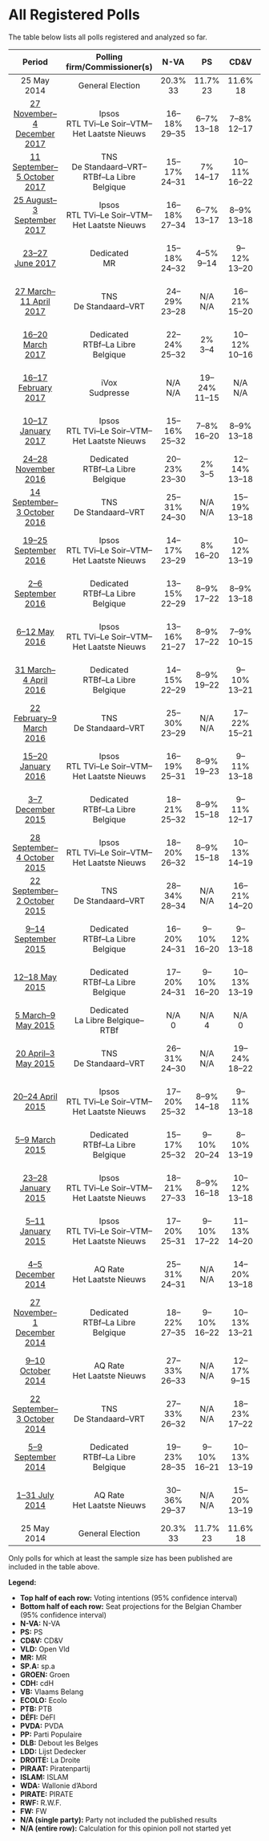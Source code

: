 # All Registered Polls

The table below lists all polls registered and analyzed so far.

| Period     | Polling firm/Commissioner(s) | N-VA | PS | CD&V | VLD | MR | SP.A | GROEN | CDH | VB | ECOLO | PTB | DÉFI | PVDA | PP | DLB | LDD | DROITE | PIRAAT | ISLAM | WDA | PIRATE | RWF | FW |
|:----------:|:----------------------------:|:--:|:--:|:--:|:--:|:--:|:--:|:--:|:--:|:--:|:--:|:--:|:--:|:--:|:--:|:--:|:--:|:--:|:--:|:--:|:--:|:--:|:--:|:--:|
| 25 May 2014 | General Election | 20.3% <br> 33 | 11.7% <br> 23 | 11.6% <br> 18 | 9.8% <br> 14 | 9.6% <br> 20 | 8.8% <br> 13 | 5.3% <br> 6 | 5.0% <br> 9 | 3.7% <br> 3 | 3.3% <br> 6 | 2.0% <br> 2 | 1.8% <br> 2 | 1.8% <br> 0 | 1.5% <br> 1 | 0.9% <br> 0 | 0.4% <br> 0 | 0.4% <br> 0 | 0.3% <br> 0 | 0.2% <br> 0 | 0.2% <br> 0 | 0.1% <br> 0 | 0.1% <br> 0 | 0.1% <br> 0 |
| [27 November–4 December 2017](2017-12-04-Ipsos.html) | Ipsos <br> RTL TVi–Le Soir–VTM–Het Laatste Nieuws | 16–18% <br> 29–35 | 6–7% <br> 13–18 | 7–8% <br> 12–17 | 6–7% <br> 9–13 | 7% <br> 15–20 | 5–6% <br> 8–13 | 7–9% <br> 10–16 | 2–3% <br> 3–6 | 5–6% <br> 8–12 | 4% <br> 7–10 | 5–6% <br> 10–13 | 2–3% <br> 3–7 | 3–4% <br> 0 | 1% <br> 0–2 | N/A <br> N/A | N/A <br> N/A | 0–1% <br> 0 | N/A <br> N/A | N/A <br> N/A | N/A <br> N/A | N/A <br> N/A | N/A <br> N/A | N/A <br> N/A |
| [11 September–5 October 2017](2017-10-05-TNS.html) | TNS <br> De Standaard–VRT–RTBf–La Libre Belgique | 15–17% <br> 24–31 | 7% <br> 14–17 | 10–11% <br> 16–22 | 8–9% <br> 12–17 | 7–8% <br> 14–18 | 5–6% <br> 8–12 | 7–9% <br> 11–15 | 2–3% <br> 4–6 | 3–4% <br> 2–7 | 6–7% <br> 12–16 | 4–5% <br> 8–11 | 2% <br> 2–6 | 2–4% <br> 0 | 0% <br> 0 | N/A <br> N/A | N/A <br> N/A | N/A <br> N/A | N/A <br> N/A | N/A <br> N/A | N/A <br> N/A | N/A <br> N/A | N/A <br> N/A | N/A <br> N/A |
| [25 August–3 September 2017](2017-09-03-Ipsos.html) | Ipsos <br> RTL TVi–Le Soir–VTM–Het Laatste Nieuws | 16–18% <br> 27–34 | 6–7% <br> 13–17 | 8–9% <br> 13–18 | 6–7% <br> 8–13 | 7% <br> 15–19 | 6–7% <br> 9–13 | 7–9% <br> 10–15 | 2–3% <br> 4–7 | 4% <br> 5–8 | 4% <br> 7–10 | 5–6% <br> 9–13 | 3% <br> 3–7 | 2–4% <br> 0 | 1% <br> 0–2 | N/A <br> N/A | N/A <br> N/A | 0% <br> 0 | N/A <br> N/A | 0% <br> 0 | N/A <br> N/A | N/A <br> N/A | N/A <br> N/A | N/A <br> N/A |
| [23–27 June 2017](2017-06-27-Dedicated.html) | Dedicated <br> MR | 15–18% <br> 24–32 | 4–5% <br> 9–14 | 9–12% <br> 13–20 | 6–9% <br> 9–15 | 7–8% <br> 15–21 | 4–7% <br> 6–11 | 6–9% <br> 9–15 | 3% <br> 4–8 | 6–8% <br> 8–13 | 3–4% <br> 5–10 | 7–8% <br> 14–20 | 2% <br> 2–4 | 3–5% <br> 0 | N/A <br> N/A | N/A <br> N/A | N/A <br> N/A | N/A <br> N/A | N/A <br> N/A | N/A <br> N/A | N/A <br> N/A | N/A <br> N/A | N/A <br> N/A | N/A <br> N/A |
| [27 March–11 April 2017](2017-04-11-TNS.html) | TNS <br> De Standaard–VRT | 24–29% <br> 23–28 | N/A <br> N/A | 16–21% <br> 15–20 | 12–17% <br> 11–15 | N/A <br> N/A | 11–15% <br> 9–14 | 13–17% <br> 12–16 | N/A <br> N/A | 6–10% <br> 5–8 | N/A <br> N/A | N/A <br> N/A | N/A <br> N/A | 3–6% <br> 0 | N/A <br> N/A | N/A <br> N/A | N/A <br> N/A | N/A <br> N/A | N/A <br> N/A | N/A <br> N/A | N/A <br> N/A | N/A <br> N/A | N/A <br> N/A | N/A <br> N/A |
| [16–20 March 2017](2017-03-20-Dedicated.html) | Dedicated <br> RTBf–La Libre Belgique | 22–24% <br> 25–32 | 2% <br> 3–4 | 10–12% <br> 10–16 | 10–12% <br> 11–16 | 2% <br> 3–4 | 9–11% <br> 9–15 | 8–12% <br> 8–12 | 0–1% <br> 0–1 | 8–10% <br> 8–13 | 1% <br> 2–3 | 1% <br> 2–3 | 1% <br> 1–2 | 4–6% <br> 0 | 0% <br> 0 | N/A <br> N/A | N/A <br> N/A | N/A <br> N/A | 1–2% <br> 0 | N/A <br> N/A | N/A <br> N/A | N/A <br> N/A | N/A <br> N/A | N/A <br> N/A |
| [16–17 February 2017](2017-02-17-IVox.html) | iVox <br> Sudpresse | N/A <br> N/A | 19–24% <br> 11–15 | N/A <br> N/A | N/A <br> N/A | 18–23% <br> 11–14 | N/A <br> N/A | N/A <br> N/A | 8–12% <br> 3–7 | N/A <br> N/A | 12–16% <br> 6–9 | 15–20% <br> 8–10 | 3–6% <br> 0–1 | N/A <br> N/A | 6–9% <br> 2–3 | N/A <br> N/A | N/A <br> N/A | N/A <br> N/A | N/A <br> N/A | N/A <br> N/A | N/A <br> N/A | N/A <br> N/A | N/A <br> N/A | N/A <br> N/A |
| [10–17 January 2017](2017-01-17-Ipsos.html) | Ipsos <br> RTL TVi–Le Soir–VTM–Het Laatste Nieuws | 15–16% <br> 25–32 | 7–8% <br> 16–20 | 8–9% <br> 13–18 | 6–7% <br> 11–14 | 6–7% <br> 13–18 | 7–8% <br> 10–15 | 6–8% <br> 10–12 | 3–4% <br> 5–9 | 5–6% <br> 7–12 | 4% <br> 6–10 | 5% <br> 9–13 | 1% <br> 1–2 | 2–4% <br> 0 | 1% <br> 0–2 | N/A <br> N/A | N/A <br> N/A | 1% <br> 0–1 | N/A <br> N/A | N/A <br> N/A | N/A <br> N/A | N/A <br> N/A | N/A <br> N/A | N/A <br> N/A |
| [24–28 November 2016](2016-11-28-Dedicated.html) | Dedicated <br> RTBf–La Libre Belgique | 20–23% <br> 23–30 | 2% <br> 3–5 | 12–14% <br> 13–18 | 9–10% <br> 8–13 | 2% <br> 3–4 | 9–11% <br> 9–15 | 9–14% <br> 9–13 | 0–1% <br> 1 | 9–10% <br> 8–14 | 1% <br> 2–3 | 1% <br> 1–2 | 1% <br> 1–2 | 3–5% <br> 0 | 0% <br> 0 | N/A <br> N/A | N/A <br> N/A | N/A <br> N/A | 1–2% <br> 0 | N/A <br> N/A | N/A <br> N/A | N/A <br> N/A | N/A <br> N/A | N/A <br> N/A |
| [14 September–3 October 2016](2016-10-03-TNS.html) | TNS <br> De Standaard–VRT | 25–31% <br> 24–30 | N/A <br> N/A | 15–19% <br> 13–18 | 12–16% <br> 11–14 | N/A <br> N/A | 14–18% <br> 13–17 | 11–16% <br> 10–13 | N/A <br> N/A | 7–10% <br> 5–8 | N/A <br> N/A | N/A <br> N/A | N/A <br> N/A | 2–5% <br> 0 | N/A <br> N/A | N/A <br> N/A | N/A <br> N/A | N/A <br> N/A | N/A <br> N/A | N/A <br> N/A | N/A <br> N/A | N/A <br> N/A | N/A <br> N/A | N/A <br> N/A |
| [19–25 September 2016](2016-09-25-Ipsos.html) | Ipsos <br> RTL TVi–Le Soir–VTM–Het Laatste Nieuws | 14–17% <br> 23–29 | 8% <br> 16–20 | 10–12% <br> 13–19 | 6–8% <br> 9–13 | 7–8% <br> 17–21 | 7–9% <br> 10–15 | 6–7% <br> 6–12 | 3% <br> 4–8 | 6–8% <br> 8–13 | 2–3% <br> 3–6 | 5% <br> 9–12 | 1% <br> 2–3 | 2–3% <br> 0 | 1–2% <br> 0–2 | N/A <br> N/A | N/A <br> N/A | 1% <br> 0–2 | N/A <br> N/A | N/A <br> N/A | N/A <br> N/A | N/A <br> N/A | N/A <br> N/A | N/A <br> N/A |
| [2–6 September 2016](2016-09-06-Dedicated.html) | Dedicated <br> RTBf–La Libre Belgique | 13–15% <br> 22–29 | 8–9% <br> 17–22 | 8–9% <br> 13–18 | 7–8% <br> 11–17 | 7–8% <br> 15–21 | 7–8% <br> 12–17 | 5–7% <br> 6–12 | 3% <br> 4–8 | 6–8% <br> 8–15 | 3% <br> 5–9 | 4% <br> 7–10 | 2% <br> 2–3 | 2–4% <br> 0 | 1–2% <br> 0–2 | N/A <br> N/A | N/A <br> N/A | 0–1% <br> 0 | 0–1% <br> 0 | N/A <br> N/A | 0% <br> 0 | 0% <br> 0 | 0% <br> 0 | 0% <br> 0 |
| [6–12 May 2016](2016-05-12-Ipsos.html) | Ipsos <br> RTL TVi–Le Soir–VTM–Het Laatste Nieuws | 13–16% <br> 21–27 | 8–9% <br> 17–22 | 7–9% <br> 10–15 | 7–9% <br> 11–14 | 6–7% <br> 14–19 | 8–10% <br> 13–18 | 6–8% <br> 8–12 | 3–4% <br> 6–10 | 7–9% <br> 11–15 | 3% <br> 4–8 | 4% <br> 6–10 | 1–2% <br> 2–3 | 2–4% <br> 0 | 1–2% <br> 0–2 | N/A <br> N/A | N/A <br> N/A | 0–1% <br> 0 | N/A <br> N/A | N/A <br> N/A | N/A <br> N/A | N/A <br> N/A | N/A <br> N/A | N/A <br> N/A |
| [31 March–4 April 2016](2016-04-04-Dedicated.html) | Dedicated <br> RTBf–La Libre Belgique | 14–15% <br> 22–29 | 8–9% <br> 19–22 | 9–10% <br> 13–21 | 6–8% <br> 10–15 | 8% <br> 17–20 | 7–10% <br> 10–16 | 5–7% <br> 6–12 | 4% <br> 7–9 | 6–7% <br> 8–14 | 3–4% <br> 6–9 | 3% <br> 4–7 | 1% <br> 1–3 | 2–3% <br> 0 | 1–2% <br> 0–2 | N/A <br> N/A | N/A <br> N/A | N/A <br> N/A | 0–1% <br> 0 | N/A <br> N/A | N/A <br> N/A | N/A <br> N/A | N/A <br> N/A | N/A <br> N/A |
| [22 February–9 March 2016](2016-03-09-TNS.html) | TNS <br> De Standaard–VRT | 25–30% <br> 23–29 | N/A <br> N/A | 17–22% <br> 15–21 | 12–16% <br> 11–15 | N/A <br> N/A | 13–17% <br> 11–16 | 10–14% <br> 8–12 | N/A <br> N/A | 6–10% <br> 5–8 | N/A <br> N/A | N/A <br> N/A | N/A <br> N/A | 3–5% <br> 0 | N/A <br> N/A | N/A <br> N/A | N/A <br> N/A | N/A <br> N/A | N/A <br> N/A | N/A <br> N/A | N/A <br> N/A | N/A <br> N/A | N/A <br> N/A | N/A <br> N/A |
| [15–20 January 2016](2016-01-20-Ipsos.html) | Ipsos <br> RTL TVi–Le Soir–VTM–Het Laatste Nieuws | 16–19% <br> 25–31 | 8–9% <br> 19–23 | 9–11% <br> 13–18 | 6–8% <br> 9–13 | 8% <br> 18–21 | 8–10% <br> 12–17 | 5–7% <br> 6–12 | 3–4% <br> 5–9 | 6–8% <br> 8–13 | 3% <br> 5–8 | 2–3% <br> 4–7 | 1–2% <br> 1–3 | 2–3% <br> 0 | 1–2% <br> 0–2 | N/A <br> N/A | N/A <br> N/A | 1% <br> 0–1 | N/A <br> N/A | N/A <br> N/A | N/A <br> N/A | N/A <br> N/A | N/A <br> N/A | N/A <br> N/A |
| [3–7 December 2015](2015-12-07-Dedicated.html) | Dedicated <br> RTBf–La Libre Belgique | 18–21% <br> 25–32 | 8–9% <br> 15–18 | 9–11% <br> 12–17 | 7–10% <br> 9–13 | 7–8% <br> 13–16 | 8–10% <br> 10–15 | 6–9% <br> 8–12 | 4–5% <br> 6–8 | 7–9% <br> 8–13 | 2–3% <br> 2–6 | 3–4% <br> 3–6 | 1% <br> 0 | 1–2% <br> 0 | 1–2% <br> 0–2 | N/A <br> N/A | N/A <br> N/A | N/A <br> N/A | N/A <br> N/A | N/A <br> N/A | N/A <br> N/A | N/A <br> N/A | N/A <br> N/A | N/A <br> N/A |
| [28 September–4 October 2015](2015-10-04-Ipsos.html) | Ipsos <br> RTL TVi–Le Soir–VTM–Het Laatste Nieuws | 18–20% <br> 26–32 | 8–9% <br> 15–18 | 10–13% <br> 14–19 | 7–9% <br> 10–13 | 7–8% <br> 13–16 | 8–10% <br> 11–15 | 5–7% <br> 5–10 | 4% <br> 7–9 | 6–8% <br> 8–12 | 2–3% <br> 3–6 | 2–3% <br> 3–5 | 0–1% <br> 0 | 2–3% <br> 0 | 1–2% <br> 0–2 | N/A <br> N/A | N/A <br> N/A | N/A <br> N/A | N/A <br> N/A | N/A <br> N/A | N/A <br> N/A | N/A <br> N/A | N/A <br> N/A | N/A <br> N/A |
| [22 September–2 October 2015](2015-10-02-TNS.html) | TNS <br> De Standaard–VRT | 28–34% <br> 28–34 | N/A <br> N/A | 16–21% <br> 14–20 | 13–17% <br> 11–17 | N/A <br> N/A | 12–16% <br> 9–15 | 8–12% <br> 6–11 | N/A <br> N/A | 6–9% <br> 2–7 | N/A <br> N/A | N/A <br> N/A | N/A <br> N/A | 3–5% <br> 0 | N/A <br> N/A | N/A <br> N/A | N/A <br> N/A | N/A <br> N/A | N/A <br> N/A | N/A <br> N/A | N/A <br> N/A | N/A <br> N/A | N/A <br> N/A | N/A <br> N/A |
| [9–14 September 2015](2015-09-14-Dedicated.html) | Dedicated <br> RTBf–La Libre Belgique | 16–20% <br> 24–31 | 9–10% <br> 16–20 | 9–12% <br> 13–18 | 8–11% <br> 11–17 | 7–8% <br> 13–17 | 9–12% <br> 13–18 | 5–8% <br> 6–12 | 4–5% <br> 6–9 | 5–8% <br> 6–10 | 2–3% <br> 2–6 | 2–3% <br> 3–6 | 0–1% <br> 0 | 2–3% <br> 0 | 1–2% <br> 0–2 | N/A <br> N/A | N/A <br> N/A | N/A <br> N/A | 0–1% <br> 0 | N/A <br> N/A | N/A <br> N/A | N/A <br> N/A | N/A <br> N/A | N/A <br> N/A |
| [12–18 May 2015](2015-05-18-Dedicated.html) | Dedicated <br> RTBf–La Libre Belgique | 17–20% <br> 24–31 | 9–10% <br> 16–20 | 10–13% <br> 13–19 | 9–11% <br> 12–18 | 7–8% <br> 14–18 | 9–12% <br> 12–18 | 5–8% <br> 6–12 | 3–4% <br> 5–8 | 4–6% <br> 4–8 | 2–3% <br> 1–6 | 2–3% <br> 3–5 | 1% <br> 0 | 2–3% <br> 0 | 1–2% <br> 0–2 | N/A <br> N/A | N/A <br> N/A | N/A <br> N/A | 1–2% <br> 0 | N/A <br> N/A | N/A <br> N/A | N/A <br> N/A | N/A <br> N/A | N/A <br> N/A |
| [5 March–9 May 2015](2015-05-09-Dedicated.html) | Dedicated <br> La Libre Belgique–RTBf | N/A <br> 0 | N/A <br> 4 | N/A <br> 0 | N/A <br> 0 | N/A <br> 4 | N/A <br> 0 | N/A <br> N/A | N/A <br> 2 | N/A <br> 0 | N/A <br> 2 | N/A <br> 1 | N/A <br> 2 | N/A <br> N/A | N/A <br> 0 | N/A <br> N/A | N/A <br> N/A | N/A <br> N/A | N/A <br> N/A | N/A <br> N/A | N/A <br> N/A | N/A <br> N/A | N/A <br> N/A | N/A <br> N/A |
| [20 April–3 May 2015](2015-05-03-TNS.html) | TNS <br> De Standaard–VRT | 26–31% <br> 24–30 | N/A <br> N/A | 19–24% <br> 18–22 | 14–18% <br> 12–18 | N/A <br> N/A | 12–17% <br> 10–15 | 10–14% <br> 8–12 | N/A <br> N/A | 4–7% <br> 1–5 | N/A <br> N/A | N/A <br> N/A | N/A <br> N/A | 1–2% <br> 0 | N/A <br> N/A | N/A <br> N/A | N/A <br> N/A | N/A <br> N/A | N/A <br> N/A | N/A <br> N/A | N/A <br> N/A | N/A <br> N/A | N/A <br> N/A | N/A <br> N/A |
| [20–24 April 2015](2015-04-24-Ipsos.html) | Ipsos <br> RTL TVi–Le Soir–VTM–Het Laatste Nieuws | 17–20% <br> 25–32 | 8–9% <br> 14–18 | 9–11% <br> 13–18 | 8–10% <br> 11–16 | 8–9% <br> 14–18 | 9–11% <br> 13–17 | 6–8% <br> 7–12 | 4% <br> 6–8 | 4–6% <br> 5–8 | 2–3% <br> 2–6 | 2–3% <br> 3–5 | 0–1% <br> 0 | 2–3% <br> 0 | 1–2% <br> 0–2 | N/A <br> N/A | N/A <br> N/A | N/A <br> N/A | N/A <br> N/A | N/A <br> N/A | N/A <br> N/A | N/A <br> N/A | N/A <br> N/A | N/A <br> N/A |
| [5–9 March 2015](2015-03-09-Dedicated.html) | Dedicated <br> RTBf–La Libre Belgique | 15–17% <br> 25–32 | 9–10% <br> 20–24 | 8–10% <br> 13–19 | 8–9% <br> 12–18 | 8–9% <br> 18–23 | 8–9% <br> 13–18 | 5–7% <br> 5–11 | 4–5% <br> 8–13 | 3–4% <br> 2–8 | 2–3% <br> 3–7 | 2% <br> 3–6 | 1–2% <br> 2–3 | 1–3% <br> 0 | 1% <br> 0–2 | N/A <br> N/A | 0–1% <br> 0–1 | N/A <br> N/A | 0–1% <br> 0 | N/A <br> N/A | N/A <br> N/A | N/A <br> N/A | N/A <br> N/A | N/A <br> N/A |
| [23–28 January 2015](2015-01-28-Ipsos.html) | Ipsos <br> RTL TVi–Le Soir–VTM–Het Laatste Nieuws | 18–21% <br> 27–33 | 8–9% <br> 16–18 | 10–12% <br> 13–18 | 9–11% <br> 11–17 | 8–9% <br> 14–18 | 8–11% <br> 11–16 | 6–8% <br> 6–11 | 4–5% <br> 7–10 | 4–6% <br> 4–8 | 2–3% <br> 2–5 | 2% <br> 2–4 | 0–1% <br> 0 | 2–3% <br> 0 | 1–2% <br> 0–2 | N/A <br> N/A | N/A <br> N/A | N/A <br> N/A | N/A <br> N/A | N/A <br> N/A | N/A <br> N/A | N/A <br> N/A | N/A <br> N/A | N/A <br> N/A |
| [5–11 January 2015](2015-01-11-Ipsos.html) | Ipsos <br> RTL TVi–Le Soir–VTM–Het Laatste Nieuws | 17–20% <br> 25–31 | 9–10% <br> 17–22 | 11–13% <br> 14–20 | 8–10% <br> 11–16 | 7–8% <br> 14–18 | 9–11% <br> 13–18 | 6–8% <br> 6–12 | 4% <br> 6–8 | 4–5% <br> 2–8 | 2–3% <br> 1–5 | 2–3% <br> 2–4 | 0–1% <br> 0 | 2–3% <br> 0 | 1% <br> 0–1 | N/A <br> N/A | N/A <br> N/A | N/A <br> N/A | N/A <br> N/A | N/A <br> N/A | N/A <br> N/A | N/A <br> N/A | N/A <br> N/A | N/A <br> N/A |
| [4–5 December 2014](2014-12-05-AQRate.html) | AQ Rate <br> Het Laatste Nieuws | 25–31% <br> 24–31 | N/A <br> N/A | 14–20% <br> 13–18 | 10–14% <br> 8–13 | N/A <br> N/A | 14–19% <br> 13–18 | 12–17% <br> 11–16 | N/A <br> N/A | 5–8% <br> 2–7 | N/A <br> N/A | N/A <br> N/A | N/A <br> N/A | 1–3% <br> 0 | N/A <br> N/A | N/A <br> N/A | N/A <br> N/A | N/A <br> N/A | N/A <br> N/A | N/A <br> N/A | N/A <br> N/A | N/A <br> N/A | N/A <br> N/A | N/A <br> N/A |
| [27 November–1 December 2014](2014-12-01-Dedicated.html) | Dedicated <br> RTBf–La Libre Belgique | 18–22% <br> 27–35 | 9–10% <br> 16–22 | 10–13% <br> 13–21 | 7–10% <br> 9–15 | 7–8% <br> 13–17 | 8–11% <br> 11–18 | 6–8% <br> 6–12 | 4% <br> 6–10 | 3–5% <br> 0–6 | 2–3% <br> 1–5 | 2–3% <br> 2–4 | 1% <br> 0 | 2–3% <br> 0 | 1–2% <br> 0–2 | N/A <br> N/A | 0–1% <br> 0–1 | N/A <br> N/A | 0–1% <br> 0 | N/A <br> N/A | N/A <br> N/A | N/A <br> N/A | N/A <br> N/A | N/A <br> N/A |
| [9–10 October 2014](2014-10-10-AQRate.html) | AQ Rate <br> Het Laatste Nieuws | 27–33% <br> 26–33 | N/A <br> N/A | 12–17% <br> 9–15 | 14–19% <br> 12–18 | N/A <br> N/A | 16–21% <br> 14–20 | 7–11% <br> 5–10 | N/A <br> N/A | 6–10% <br> 5–8 | N/A <br> N/A | N/A <br> N/A | N/A <br> N/A | 2–4% <br> 0 | N/A <br> N/A | N/A <br> N/A | N/A <br> N/A | N/A <br> N/A | N/A <br> N/A | N/A <br> N/A | N/A <br> N/A | N/A <br> N/A | N/A <br> N/A | N/A <br> N/A |
| [22 September–3 October 2014](2014-10-03-TNS.html) | TNS <br> De Standaard–VRT | 27–33% <br> 26–32 | N/A <br> N/A | 18–23% <br> 17–22 | 12–17% <br> 11–16 | N/A <br> N/A | 14–18% <br> 13–17 | 8–12% <br> 6–10 | N/A <br> N/A | 5–8% <br> 2–7 | N/A <br> N/A | N/A <br> N/A | N/A <br> N/A | 2–4% <br> 0 | N/A <br> N/A | N/A <br> N/A | N/A <br> N/A | N/A <br> N/A | N/A <br> N/A | N/A <br> N/A | N/A <br> N/A | N/A <br> N/A | N/A <br> N/A | N/A <br> N/A |
| [5–9 September 2014](2014-09-09-Dedicated.html) | Dedicated <br> RTBf–La Libre Belgique | 19–23% <br> 28–35 | 9–10% <br> 16–21 | 10–13% <br> 13–19 | 9–11% <br> 12–18 | 8–9% <br> 14–18 | 8–11% <br> 11–17 | 5–8% <br> 5–10 | 3–4% <br> 5–8 | 3–4% <br> 0–6 | 2–3% <br> 1–5 | 2–3% <br> 2–4 | 0–1% <br> 0 | 1–3% <br> 0 | 1–2% <br> 0–2 | 0% <br> 0 | 0–1% <br> 0–1 | 0–1% <br> 0 | 0–1% <br> 0 | N/A <br> N/A | 0% <br> 0 | 0% <br> 0 | 0% <br> 0 | 0% <br> 0 |
| [1–31 July 2014](2014-07-31-AQRate.html) | AQ Rate <br> Het Laatste Nieuws | 30–36% <br> 29–37 | N/A <br> N/A | 15–20% <br> 13–19 | 13–18% <br> 12–17 | N/A <br> N/A | 12–17% <br> 11–16 | 7–11% <br> 5–10 | N/A <br> N/A | 4–8% <br> 1–6 | N/A <br> N/A | N/A <br> N/A | N/A <br> N/A | 2–4% <br> 0 | N/A <br> N/A | N/A <br> N/A | N/A <br> N/A | N/A <br> N/A | N/A <br> N/A | N/A <br> N/A | N/A <br> N/A | N/A <br> N/A | N/A <br> N/A | N/A <br> N/A |
| 25 May 2014 | General Election | 20.3% <br> 33 | 11.7% <br> 23 | 11.6% <br> 18 | 9.8% <br> 14 | 9.6% <br> 20 | 8.8% <br> 13 | 5.3% <br> 6 | 5.0% <br> 9 | 3.7% <br> 3 | 3.3% <br> 6 | 2.0% <br> 2 | 1.8% <br> 2 | 1.8% <br> 0 | 1.5% <br> 1 | 0.9% <br> 0 | 0.4% <br> 0 | 0.4% <br> 0 | 0.3% <br> 0 | 0.2% <br> 0 | 0.2% <br> 0 | 0.1% <br> 0 | 0.1% <br> 0 | 0.1% <br> 0 |

Only polls for which at least the sample size has been published are included in the table above.

**Legend:**
+ **Top half of each row:** Voting intentions (95% confidence interval)
+ **Bottom half of each row:** Seat projections for the Belgian Chamber (95% confidence interval)
+ **N-VA:** N-VA
+ **PS:** PS
+ **CD&V:** CD&V
+ **VLD:** Open Vld
+ **MR:** MR
+ **SP.A:** sp.a
+ **GROEN:** Groen
+ **CDH:** cdH
+ **VB:** Vlaams Belang
+ **ECOLO:** Ecolo
+ **PTB:** PTB
+ **DÉFI:** DéFI
+ **PVDA:** PVDA
+ **PP:** Parti Populaire
+ **DLB:** Debout les Belges
+ **LDD:** Lijst Dedecker
+ **DROITE:** La Droite
+ **PIRAAT:** Piratenpartij
+ **ISLAM:** ISLAM
+ **WDA:** Wallonie d’Abord
+ **PIRATE:** PIRATE
+ **RWF:** R.W.F.
+ **FW:** FW
+ **N/A (single party):** Party not included the published results
+ **N/A (entire row):** Calculation for this opinion poll not started yet

